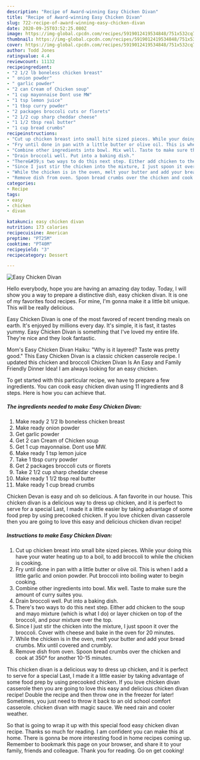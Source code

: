 ```yaml
---
description: "Recipe of Award-winning Easy Chicken Divan"
title: "Recipe of Award-winning Easy Chicken Divan"
slug: 722-recipe-of-award-winning-easy-chicken-divan
date: 2020-09-25T03:52:25.080Z
image: https://img-global.cpcdn.com/recipes/5919012419534848/751x532cq70/easy-chicken-divan-recipe-main-photo.jpg
thumbnail: https://img-global.cpcdn.com/recipes/5919012419534848/751x532cq70/easy-chicken-divan-recipe-main-photo.jpg
cover: https://img-global.cpcdn.com/recipes/5919012419534848/751x532cq70/easy-chicken-divan-recipe-main-photo.jpg
author: Todd Jones
ratingvalue: 4.4
reviewcount: 11132
recipeingredient:
- "2 1/2 lb boneless chicken breast"
- " onion powder"
- " garlic powder"
- "2 can Cream of Chicken soup"
- "1 cup mayonnaise Dont use MW"
- "1 tsp lemon juice"
- "1 tbsp curry powder"
- "2 packages broccoli cuts or florets"
- "2 1/2 cup sharp cheddar cheese"
- "1 1/2 tbsp real butter"
- "1 cup bread crumbs"
recipeinstructions:
- "Cut up chicken breast into small bite sized pieces. While your doing this have your water heating up to a boil, to add broccoli to while the chicken is cooking."
- "Fry until done in pan with a little butter or olive oil. This is when I add a little garlic and onion powder. Put broccoli into boiling water to begin cooking."
- "Combine other ingredients into bowl. Mix well. Taste to make sure the amount of curry suites you."
- "Drain broccoli well. Put into a baking dish."
- "There&#39;s two ways to do this next step. Either add chicken to the soup and mayo mixture (which is what I do) or layer chicken on top of the broccoli, and pour mixture over the top."
- "Since I just stir the chicken into the mixture, I just spoon it over the broccoli. Cover with cheese and bake in the oven for 20 minutes."
- "While the chicken is in the oven, melt your butter and add your bread crumbs. Mix until covered and crumbly."
- "Remove dish from oven. Spoon bread crumbs over the chicken and cook at 350° for another 10-15 minutes."
categories:
- Recipe
tags:
- easy
- chicken
- divan

katakunci: easy chicken divan 
nutrition: 173 calories
recipecuisine: American
preptime: "PT25M"
cooktime: "PT40M"
recipeyield: "3"
recipecategory: Dessert

---
```



![Easy Chicken Divan](https://img-global.cpcdn.com/recipes/5919012419534848/751x532cq70/easy-chicken-divan-recipe-main-photo.jpg)

Hello everybody, hope you are having an amazing day today. Today, I will show you a way to prepare a distinctive dish, easy chicken divan. It is one of my favorites food recipes. For mine, I'm gonna make it a little bit unique. This will be really delicious.

Easy Chicken Divan is one of the most favored of recent trending meals on earth. It's enjoyed by millions every day. It's simple, it is fast, it tastes yummy. Easy Chicken Divan is something that I've loved my entire life. They're nice and they look fantastic.

Mom&#39;s Easy Chicken Divan Haiku: &#34;Why is it layered? Taste was pretty good.&#34; This Easy Chicken Divan is a classic chicken casserole recipe. I updated this chicken and broccoli Chicken Divan Is An Easy and Family Friendly Dinner Idea! I am always looking for an easy chicken.


To get started with this particular recipe, we have to prepare a few ingredients. You can cook easy chicken divan using 11 ingredients and 8 steps. Here is how you can achieve that.

<!--inarticleads1-->

##### The ingredients needed to make Easy Chicken Divan:

1. Make ready 2 1/2 lb boneless chicken breast
1. Make ready  onion powder
1. Get  garlic powder
1. Get 2 can Cream of Chicken soup
1. Get 1 cup mayonnaise. Dont use MW.
1. Make ready 1 tsp lemon juice
1. Take 1 tbsp curry powder
1. Get 2 packages broccoli cuts or florets
1. Take 2 1/2 cup sharp cheddar cheese
1. Make ready 1 1/2 tbsp real butter
1. Make ready 1 cup bread crumbs


Chicken Devan is easy and oh so delicious. A fan favorite in our house. This chicken divan is a delicious way to dress up chicken, and it is perfect to serve for a special Last, I made it a little easier by taking advantage of some food prep by using precooked chicken. If you love chicken divan casserole then you are going to love this easy and delicious chicken divan recipe! 

<!--inarticleads2-->

##### Instructions to make Easy Chicken Divan:

1. Cut up chicken breast into small bite sized pieces. While your doing this have your water heating up to a boil, to add broccoli to while the chicken is cooking.
1. Fry until done in pan with a little butter or olive oil. This is when I add a little garlic and onion powder. Put broccoli into boiling water to begin cooking.
1. Combine other ingredients into bowl. Mix well. Taste to make sure the amount of curry suites you.
1. Drain broccoli well. Put into a baking dish.
1. There&#39;s two ways to do this next step. Either add chicken to the soup and mayo mixture (which is what I do) or layer chicken on top of the broccoli, and pour mixture over the top.
1. Since I just stir the chicken into the mixture, I just spoon it over the broccoli. Cover with cheese and bake in the oven for 20 minutes.
1. While the chicken is in the oven, melt your butter and add your bread crumbs. Mix until covered and crumbly.
1. Remove dish from oven. Spoon bread crumbs over the chicken and cook at 350° for another 10-15 minutes.


This chicken divan is a delicious way to dress up chicken, and it is perfect to serve for a special Last, I made it a little easier by taking advantage of some food prep by using precooked chicken. If you love chicken divan casserole then you are going to love this easy and delicious chicken divan recipe! Double the recipe and then throw one in the freezer for later! Sometimes, you just need to throw it back to an old school comfort casserole. chicken divan with magic sauce. We need rain and cooler weather. 

So that is going to wrap it up with this special food easy chicken divan recipe. Thanks so much for reading. I am confident you can make this at home. There is gonna be more interesting food in home recipes coming up. Remember to bookmark this page on your browser, and share it to your family, friends and colleague. Thank you for reading. Go on get cooking!

